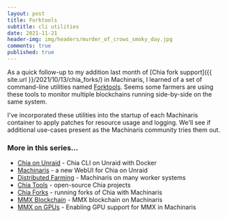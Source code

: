 ```yaml
---
layout: post
title: Forktools
subtitle: cli utilities
date: 2021-11-21
header-img: img/headers/murder_of_crows_smoky_day.jpg
comments: true
published: true
---
```


As a quick follow-up to my addition last month of [Chia fork support]({{ site.url }}/2021/10/13/chia_forks/) in Machinaris, I learned of a set of command-line utilities named [Forktools](https://github.com/Qwinn1/forktools).  Seems some farmers are using these tools to monitor multiple blockchains running side-by-side on the same system.  

I've incorporated these utilities into the startup of each Machinaris container to apply patches for resource usage and logging.  We'll see if additional use-cases present as the Machinaris community tries them out.

### More in this series...
* [Chia on Unraid]({{site.url}}/2021/04/30/unraid-chia-plotting-farming/) - Chia CLI on Unraid with Docker
* [Machinaris]({{site.url}}/2021/05/21/unraid-chia-machinaris/) - a new WebUI for Chia on Unraid
* [Distributed Farming]({{site.url}}/2021/06/29/machinaris-distributed/) - Machinaris on many worker systems
* [Chia Tools]({{site.url}}/2021/09/04/chia-tools/) - open-source Chia projects
* [Chia Forks]({{site.url}}/2021/10/13/chia-forks/) - running forks of Chia with Machinaris
* [MMX Blockchain]({{site.url}}/2021/12/31/mmx-blockchain/) - MMX blockchain on Machinaris
* [MMX on GPUs]({{site.url}}/2022/02/09/mmx-gpu/) - Enabling GPU support for MMX in Machinaris